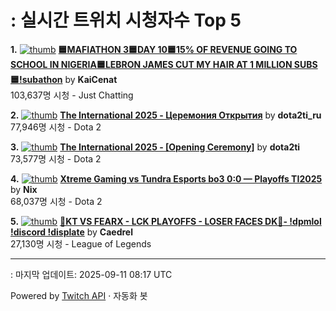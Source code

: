 # : 실시간 트위치 시청자수 Top 5

**1.** [![thumb](https://static-cdn.jtvnw.net/previews-ttv/live_user_kaicenat-320x180.jpg)](https://twitch.tv/KaiCenat)
**[🟦MAFIATHON 3🟦DAY 10🟦15% OF REVENUE GOING TO SCHOOL IN NIGERIA🟦LEBRON JAMES CUT MY HAIR AT 1 MILLION SUBS🟦!subathon](https://twitch.tv/KaiCenat)** by **KaiCenat**<br>103,637명 시청  - Just Chatting

**2.** [![thumb](https://static-cdn.jtvnw.net/previews-ttv/live_user_dota2ti_ru-320x180.jpg)](https://twitch.tv/dota2ti_ru)
**[The International 2025 - Церемония Открытия](https://twitch.tv/dota2ti_ru)** by **dota2ti_ru**<br>77,946명 시청  - Dota 2

**3.** [![thumb](https://static-cdn.jtvnw.net/previews-ttv/live_user_dota2ti-320x180.jpg)](https://twitch.tv/dota2ti)
**[The International 2025 - [Opening Ceremony]](https://twitch.tv/dota2ti)** by **dota2ti**<br>73,577명 시청  - Dota 2

**4.** [![thumb](https://static-cdn.jtvnw.net/previews-ttv/live_user_nix-320x180.jpg)](https://twitch.tv/Nix)
**[Xtreme Gaming vs Tundra Esports bo3 0:0 — Playoffs TI2025](https://twitch.tv/Nix)** by **Nix**<br>68,037명 시청  - Dota 2

**5.** [![thumb](https://static-cdn.jtvnw.net/previews-ttv/live_user_caedrel-320x180.jpg)](https://twitch.tv/Caedrel)
**[🔴KT VS FEARX - LCK PLAYOFFS - LOSER FACES DK🔴-  !dpmlol !discord !displate](https://twitch.tv/Caedrel)** by **Caedrel**<br>27,130명 시청  - League of Legends


---
: 마지막 업데이트: 2025-09-11 08:17 UTC

Powered by [Twitch API](https://dev.twitch.tv/docs/api/reference) · 자동화 봇
